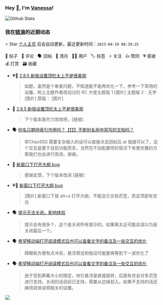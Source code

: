 ### Hey 👋, I'm [Vanessa](http://vanessa.b3log.org/)!

![Github Stats](https://github-readme-stats.vercel.app/api?username=Vanessa219&show_icons=true)

<!--events start -->

### 我在[链滴](https://ld246.com)的近期动态

⭐️ Star [个人主页](https://github.com/Vanessa219/Vanessa219) 后会自动更新，最近更新时间：`2023-04-19 08:39:25`

📝 帖子 &nbsp; 💬 评论 &nbsp; 🗣 回帖 &nbsp; 🌙 清月 &nbsp; 👨‍💻 用户 &nbsp; 🏷️ 标签 &nbsp; ⭐️ 关注 &nbsp; 👍 赞同 &nbsp; 💗 感谢 &nbsp; 💰 打赏 &nbsp; 🗃 收藏

* 💗📝 [2.8.5 新版设置顶栏太上不是很美观](https://ld246.com/article/1681803790986)

  > 如题，虽然是个审美问题，不知道能不能再优化一下，参考一下常用的设置，附上主题作者改动过的 RC 大佬主题版 1 [图片] 主题版 2：无字 [图片] 原版： [图片]
* 💬 [2.8.5 新版设置顶栏太上不是很美观](https://ld246.com/article/1681803790986/comment/1681818085469#comments)

  > 下个版本我尽力改改吧，[链接]
* 🗣 [别名只期待索引作用吗？【【】】不能别名命中简写的文档吗？](https://ld246.com/article/1681739098908/comment/1681742050206#comments)

  > @ChaoSSS 需要复杂输入的话可以直接点击回帖后 at 我就可以了。这个交互是基于目前功能而言，当然在不加配置项的情况下有更优雅的方案我们也会进行改进。谢谢。
* 💬 [新窗口下打开大纲 bug](https://ld246.com/article/1681806412774/comment/1681815380079#comments)

  > 感谢反馈，下个版本改进 [链接]
* 💗📝 [新窗口下打开大纲 bug](https://ld246.com/article/1681806412774)

  > [图片] 新窗口下按 alt+o 打开大纲，不能显示文档页签，而且顶部有空白
* 🗣 [提示无法关闭，影响体验](https://ld246.com/article/1681798241794/comment/1681798510067#comments)

  > 提示会有很多个，这个是关闭所有提示的。如果离太近可能会误以为是关闭最后一个。
* 🗣 [希望移动端打开阅读模式后也可以查看文字的备注及一些交互的优化](https://ld246.com/article/1681751937956/comment/1681787523059#comments)

  > 碍眼和方便有点冲突，悬浮预览和拖动可能要再等到下一波优化了
* 🗣 [希望移动端打开阅读模式后也可以查看文字的备注及一些交互的优化](https://ld246.com/article/1681751937956/comment/1681802329637#comments)

  > 由于受到屏幕大小的限定，块引悬浮是直接跳转，后面有空会对多页签进行支持。关闭的话目前已支持，需要从边缘划入。如果不支持的话还麻烦具体说明相关的设置。


<!--events end -->

<a title="Hits" target="_blank" href="https://github.com/Vanessa219/Vanessa219"><img src="https://hits.b3log.org/Vanessa219/Vanessa219.svg"></a>
